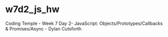 # w7d2_js_hw
Coding Temple - Week 7 Day 2- JavaScript: Objects/Prototypes/Callbacks &amp; Promises/Async - Dylan Cutsforth
